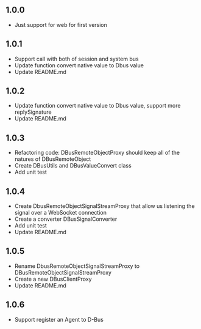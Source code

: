 ## 1.0.0

* Just support for web for first version

## 1.0.1

* Support call with both of session and system bus
* Update function convert native value to Dbus value
* Update README.md

## 1.0.2

* Update function convert native value to Dbus value, support more replySignature
* Update README.md

## 1.0.3
* Refactoring code: DBusRemoteObjectProxy should keep all of the natures of DBusRemoteObject
* Create DBusUtils and DBusValueConvert class
* Add unit test

## 1.0.4
* Create DbusRemoteObjectSignalStreamProxy that allow us listening the signal over a WebSocket connection 
* Create a converter DBusSignalConverter
* Add unit test
* Update README.md

## 1.0.5
* Rename DbusRemoteObjectSignalStreamProxy to DBusRemoteObjectSignalStreamProxy
* Create a new DBusClientProxy
* Update README.md

## 1.0.6
* Support register an Agent to D-Bus